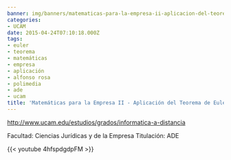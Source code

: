 ```yaml
---
banner: img/banners/matematicas-para-la-empresa-ii-aplicacion-del-teorema-de-euler-alfonso-rosa.jpg
categories:
- UCAM
date: 2015-04-24T07:10:18.000Z
tags:
- euler
- teorema
- matemáticas
- empresa
- aplicación
- alfonso rosa
- polimedia
- ade
- ucam
title: 'Matemáticas para la Empresa II - Aplicación del Teorema de Euler - Alfonso Rosa'
---
```


http://www.ucam.edu/estudios/grados/informatica-a-distancia

Facultad: Ciencias Jurídicas y de la Empresa
Titulación: ADE

{{< youtube 4hfspdgdpFM >}}
